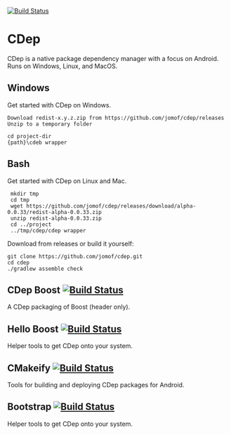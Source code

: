 [![Build Status](https://travis-ci.org/jomof/cdep.svg?branch=master)](https://travis-ci.org/jomof/cdep)


# CDep
CDep is a native package dependency manager with a focus on Android. Runs on Windows, Linux, and MacOS.


## Windows
Get started with CDep on Windows.

    Download redist-x.y.z.zip from https://github.com/jomof/cdep/releases
    Unzip to a temporary folder
    
    cd project-dir
    {path}\cdeb wrapper
   
 ## Bash
 Get started with CDep on Linux and Mac.
 
     mkdir tmp
     cd tmp
     wget https://github.com/jomof/cdep/releases/download/alpha-0.0.33/redist-alpha-0.0.33.zip
     unzip redist-alpha-0.0.33.zip
     cd ../project
     ../tmp/cdep/cdep wrapper

Download from releases or build it yourself:

    git clone https://github.com/jomof/cdep.git
    cd cdep
    ./gradlew assemble check
    
    
## CDep Boost [![Build Status](https://travis-ci.org/jomof/boost.svg?branch=master)](https://github.com/jomof/boost)
A CDep packaging of Boost (header only).


## Hello Boost [![Build Status](https://travis-ci.org/jomof/hello-boost.svg?branch=master)](https://github.com/jomof/hello-boost)
Helper tools to get CDep onto your system.

## CMakeify [![Build Status](https://travis-ci.org/jomof/cmakeify.svg?branch=master)](https://github.com/jomof/cmakeify)
Tools for building and deploying CDep packages for Android.

## Bootstrap [![Build Status](https://travis-ci.org/jomof/bootstrap.svg?branch=master)](https://github.com/jomof/bootstrap)
Helper tools to get CDep onto your system.

